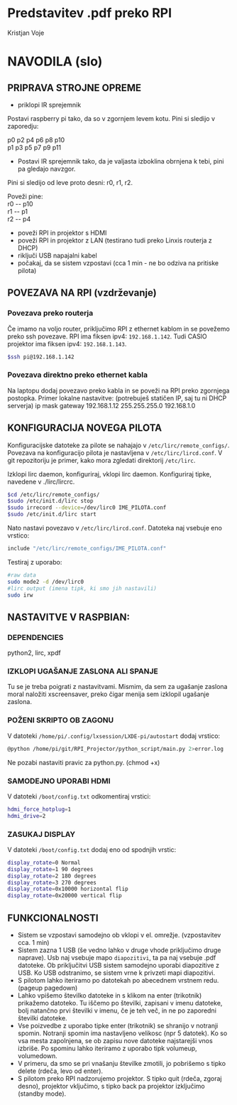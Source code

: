 # Predstavitev .pdf preko RPI  

Kristjan Voje

# NAVODILA (slo)  
## PRIPRAVA STROJNE OPREME  

* priklopi IR sprejemnik  

Postavi raspberry pi tako, da so v zgornjem levem kotu. Pini si sledijo v zaporedju:  
  
p0 p2 p4 p6 p8 p10   
p1 p3 p5 p7 p9 p11   
  
* Postavi IR sprejemnik tako, da je valjasta izboklina obrnjena k tebi, pini pa gledajo navzgor.  

Pini si sledijo od leve proto desni: r0, r1, r2.   

Poveži pine:   
r0 -- p10  
r1 -- p1    
r2 -- p4   
  
* poveži RPI in projektor s HDMI  
* poveži RPI in projektor z LAN (testirano tudi preko Linxis routerja z DHCP)  
* riključi USB napajalni kabel  
* počakaj, da se sistem vzpostavi (cca 1 min - ne bo odziva na pritiske pilota)  

## POVEZAVA NA RPI (vzdrževanje)  
### Povezava preko routerja  
Če imamo na voljo router, priključimo RPI z ethernet kablom in se povežemo preko ssh povezave.
RPI ima fiksen ipv4: `192.168.1.142`. Tudi CASIO projektor ima fiksen ipv4: `192.168.1.143`.
```bash
$ssh pi@192.168.1.142
```
### Povezava direktno preko ethernet kabla  
Na laptopu dodaj povezavo preko kabla in se poveži na RPI preko zgornjega postopka.
Primer lokalne nastavitve: (potrebuješ statičen IP, saj tu ni DHCP serverja)
ip 				mask 			gateway
192.168.1.12	255.255.255.0	192.168.1.0

## KONFIGURACIJA NOVEGA PILOTA  
Konfiguracijske datoteke za pilote se nahajajo v `/etc/lirc/remote_configs/`.
Povezava na konfiguracijo pilota je nastavljena v `/etc/lirc/lircd.conf`.
V git repozitoriju je primer, kako mora zgledati direktorij `/etc/lirc`.

Izklopi lirc daemon, konfiguriraj, vklopi lirc daemon.
Konfiguriraj tipke, navedene v ./lirc/lircrc.

```bash
$cd /etc/lirc/remote_configs/  
$sudo /etc/init.d/lirc stop  
$sudo irrecord --device=/dev/lirc0 IME_PILOTA.conf
$sudo /etc/init.d/lirc start
```

Nato nastavi povezavo v `/etc/lirc/lircd.conf`. Datoteka naj vsebuje eno vrstico:
```bash
include "/etc/lirc/remote_configs/IME_PILOTA.conf"
```

Testiraj z uporabo:
```bash
#raw data
sudo mode2 -d /dev/lirc0
#lirc output (imena tipk, ki smo jih nastavili)
sudo irw
```

## NASTAVITVE V RASPBIAN:  
### DEPENDENCIES  
python2, lirc, xpdf
### IZKLOPI UGAŠANJE ZASLONA ALI SPANJE  
Tu se je treba poigrati z nastavitvami. Mismim, da sem za ugašanje zaslona moral naložiti xscreensaver, preko čigar menija sem izklopil ugašanje zaslona.
### POŽENI SKRIPTO OB ZAGONU  
V datoteki `/home/pi/.config/lxsession/LXDE-pi/autostart` dodaj vrstico:
```bash
@python /home/pi/git/RPI_Projector/python_script/main.py 2>error.log
```
Ne pozabi nastaviti pravic za python.py. (chmod +x)
### SAMODEJNO UPORABI HDMI  
V datoteki `/boot/config.txt` odkomentiraj vrstici:
```bash
hdmi_force_hotplug=1
hdmi_drive=2
```
### ZASUKAJ DISPLAY  
V datoteki `/boot/config.txt` dodaj eno od spodnjih vrstic:
```bash
display_rotate=0 Normal
display_rotate=1 90 degrees
display_rotate=2 180 degrees
display_rotate=3 270 degrees
display_rotate=0x10000 horizontal flip
display_rotate=0x20000 vertical flip
```

## FUNKCIONALNOSTI  
* Sistem se vzpostavi samodejno ob vklopi v el. omrežje. (vzpostavitev cca. 1 min)  
* Sistem zazna 1 USB (še vedno lahko v druge vhode priključimo druge naprave).
Usb naj vsebuje mapo `diapozitivi`, ta pa naj vsebuje .pdf datoteke. Ob priključitvi USB sistem samodejno uporabi diapozitive z USB. Ko USB odstranimo, se sistem vrne k privzeti mapi diapozitivi.
* S pilotom lahko iteriramo po datotekah po abecednem vrstnem redu. (pageup pagedown)
* Lahko vpišemo številko datoteke in s klikom na enter (trikotnik) prikažemo datoteko. Tu iščemo po številki, zapisani v imenu datoteke, bolj natančno prvi številki v imenu, če je teh več, in ne po zaporedni številki datoteke.
* Vse poizvedbe z uporabo tipke enter (trikotnik) se shranijo v notranji spomin. Notranji spomin ima nastavljeno velikosc (npr 5 datotek). Ko so vsa mesta zapolnjena, se ob zapisu nove datoteke najstarejši vnos izbriše. Po spominu lahko iteriramo z uporabo tipk volumeup, volumedown.
* V primeru, da smo se pri vnašanju številke zmotili, jo pobrišemo s tipko delete (rdeča, levo od enter).
* S pilotom preko RPI nadzorujemo projektor. S tipko quit (rdeča, zgoraj desno), projektor vključimo, s tipko back pa projektor izključimo (standby mode).
